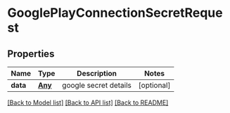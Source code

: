 # GooglePlayConnectionSecretRequest

## Properties
Name | Type | Description | Notes
------------ | ------------- | ------------- | -------------
**data** | [**Any**](.md) | google secret details | [optional] 

[[Back to Model list]](../README.md#documentation-for-models) [[Back to API list]](../README.md#documentation-for-api-endpoints) [[Back to README]](../README.md)


